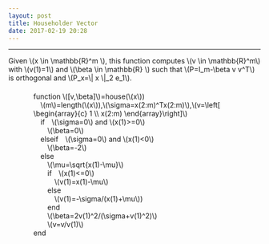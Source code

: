 ```yaml
---
layout: post
title: Householder Vector
date: 2017-02-19 20:28
---
```


----------------
<div>
Given \(x \in \mathbb{R}^m \), this function computes \(v \in \mathbb{R}^m\) with \(v(1)=1\) and \(\beta \in \mathbb{R} \) such that \(P=I_m-\beta v v^T\) is orthogonal and \(P_x=\| x \|_2 e_1\).<br/>
<div style="padding-left:50px;padding-top:20px;">
function \([v,\beta]\)=house(\(x\)) <br/>
&emsp;\(m\)=length(\(x\)),\(\sigma=x(2:m)^Tx(2:m)\),\(v=\left[ \begin{array}{c} 1 \\ x(2:m) \end{array}\right]\)<br/>
&emsp;if&emsp;\(\sigma=0\) and \(x(1)>=0\)<br/>
&emsp;&emsp;\(\beta=0\)<br/>
&emsp;elseif&emsp;\(\sigma=0\) and \(x(1)<0\)<br/>
&emsp;&emsp;\(\beta=-2\)<br/>
&emsp;else<br/>
&emsp;&emsp;\(\mu=\sqrt{x(1)-\mu}\)<br/>
&emsp;&emsp;if&emsp;\(x(1)<=0\)<br/>
&emsp;&emsp;&emsp;\(v(1)=x(1)-\mu\)<br/>
&emsp;&emsp;else<br/>
&emsp;&emsp;&emsp;\(v(1)=-\sigma/(x(1)+\mu\))<br/>
&emsp;&emsp;end<br/>
&emsp;&emsp;\(\beta=2v(1)^2/(\sigma+v(1)^2)\)<br/>
&emsp;&emsp;\(v=v/v(1)\)<br/>
end<br/>
</div>
</div>

